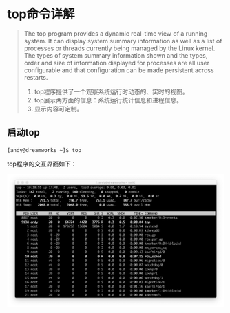 # top命令详解

>The  top  program provides a dynamic real-time view of a running system.  It can display system summary information as well as a list of processes or threads currently being managed by the Linux kernel.   The  types  of  system summary information shown and the types, order and size of information displayed for processes are all user configurable and that  configuration  can  be  made  persistent across restarts.
>
>1. top程序提供了一个观察系统运行时动态的、实时的视图。
>2. top展示两方面的信息：系统运行统计信息和进程信息。
>3. 显示内容可定制。



## 启动top

`[andy@dreamworks ~]$ top`

top程序的交互界面如下：

![top-1](https://github.com/HanJunwei/HanJunwei.github.io/blob/main/system-admin-cmd/images/top-1.jpg)